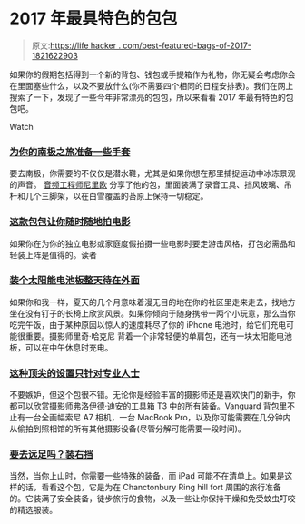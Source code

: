 # 2017 年最具特色的包包

> 原文:[https://life hacker . com/best-featured-bags-of-2017-1821622903](https://lifehacker.com/best-featured-bags-of-2017-1821622903)

如果你的假期包括得到一个新的背包、钱包或手提箱作为礼物，你无疑会考虑你会在里面塞些什么，以及不要放什么(你不需要四个相同的日程安排表)。我们在网上搜索了一下，发现了一些今年非常漂亮的包包，所以来看看 2017 年最有特色的包包吧。

Watch

### [**为你的南极之旅准备一些手套**](https://lifehacker.com/the-antarctica-proof-audio-recording-bag-1793010830#_ga=2.122377675.1593523345.1514477188-70070073.1512998625)

要去南极，你需要的不仅仅是潜水鞋，尤其是如果你想在那里捕捉运动中冰冻景观的声音。 [音频工程师尼里欧](http://everydaycarry.com/professions/278/sound-engineer) 分享了他的包，里面装满了录音工具、挡风玻璃、吊杆和几个三脚架，以在白雪覆盖的苔原上保持一切稳定。

### [**这款包包让你随时随地拍电影**](https://lifehacker.com/the-mobile-filmmakers-bag-1792042743#_ga=2.122377675.1593523345.1514477188-70070073.1512998625)

如果你在为你的独立电影或家庭度假拍摄一些电影时要走游击风格，打包必需品和轻装上阵是值得的。读者

### [**装个太阳能电池板整天待在外面**](https://lifehacker.com/stay-out-all-day-with-this-solar-friendly-shoulder-bag-1800825716#_ga=2.12802167.1593523345.1514477188-70070073.1512998625)

如果你和我一样，夏天的几个月意味着漫无目的地在你的社区里走来走去，找地方坐在没有钉子的长椅上欣赏风景。如果你倾向于随身携带一两个小玩意，那么当你吃完午饭，由于某种原因以惊人的速度耗尽了你的 iPhone 电池时，给它们充电可能很重要。摄影师里奇·哈克尼 背着一个非常轻便的单肩包，还有一块太阳能电池板，可以在中午休息时充电。

### [**这种顶尖的设置只针对专业人士**](https://lifehacker.com/here-s-what-a-photo-pro-brings-in-his-backpack-1819362864#_ga=2.12802167.1593523345.1514477188-70070073.1512998625)

不要嫉妒，但这个包很不错。无论你是经验丰富的摄影师还是喜欢快门的新手，你都可以欣赏摄影师弗洛伊德·迪安的工具箱 T3 中的所有装备。Vanguard 背包里不止有一台全画幅索尼 A7 相机，一台 MacBook Pro，以及你可能需要在几分钟内从偷拍到照相馆的所有其他摄影设备(尽管分解可能需要一段时间)。

### [**要去远足吗？装右挡**](https://lifehacker.com/the-chanctonbury-ring-hike-bag-1796637908#_ga=2.12802167.1593523345.1514477188-70070073.1512998625)

当然，当你上山时，你需要一些特殊的装备，而 iPad 可能不在清单上。如果是这样的话，看看这个包，它是为在 Chanctonbury Ring hill fort 周围的旅行准备的。它装满了安全装备，徒步旅行的食物，以及一些让你保持干燥和免受蚊虫叮咬的精选服装。